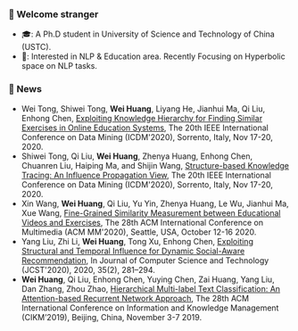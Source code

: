 <!--
**RandolphVI/RandolphVI** is a ✨ _special_ ✨ repository because its `README.md` (this file) appears on your GitHub profile.

Here are some ideas to get you started:

- 🔭 I’m currently working on ...
- 🌱 I’m currently learning ...
- 👯 I’m looking to collaborate on ...
- 🤔 I’m looking for help with ...
- 💬 Ask me about ...
- 📫 How to reach me: ...
- 😄 Pronouns: ...
- ⚡ Fun fact: ...
-->

### 🍻 Welcome stranger
- 🎓: A Ph.D student in University of Science and Technology of China (USTC).
- 🎯: Interested in NLP & Education area. Recently Focusing on Hyperbolic space on NLP tasks.


### 🎉 News
- Wei Tong, Shiwei Tong, **Wei Huang**, Liyang He, Jianhui Ma, Qi Liu, Enhong Chen, [Exploiting Knowledge Hierarchy for Finding Similar Exercises in Online Education Systems](https://ieeexplore.ieee.org/abstract/document/9338316), The 20th IEEE International Conference on Data Mining (ICDM'2020), Sorrento, Italy, Nov 17-20, 2020.
- Shiwei Tong, Qi Liu, **Wei Huang**, Zhenya Huang, Enhong Chen, Chuanren Liu, Haiping Ma, and Shijin Wang, [Structure-based Knowledge Tracing: An Influence Propagation View](https://ieeexplore.ieee.org/document/9338285), The 20th IEEE International Conference on Data Mining (ICDM'2020), Sorrento, Italy, Nov 17-20, 2020.
- Xin Wang, **Wei Huang**, Qi Liu, Yu Yin, Zhenya Huang, Le Wu, Jianhui Ma, Xue Wang, [Fine-Grained Similarity Measurement between Educational Videos and Exercises](https://dl.acm.org/doi/10.1145/3394171.3413783), The 28th ACM International Conference on Multimedia (ACM MM'2020), Seattle, USA, October 12-16 2020.
- Yang Liu, Zhi Li, **Wei Huang**, Tong Xu, Enhong Chen, [Exploiting Structural and Temporal Influence for Dynamic Social-Aware Recommendation](https://link.springer.com/article/10.1007/s11390-020-9956-9), In Journal of Computer Science and Technology (JCST'2020), 2020, 35(2), 281–294. 
- **Wei Huang**, Qi Liu, Enhong Chen, Yuying Chen, Zai Huang, Yang Liu, Dan Zhang, Zhou Zhao, [Hierarchical Multi-label Text Classification: An Attention-based Recurrent Network Approach](https://github.com/RandolphVI/Hierarchical-Multi-Label-Text-Classification), The 28th ACM International Conference on Information and Knowledge Management (CIKM’2019), Beijing, China, November 3-7 2019.
